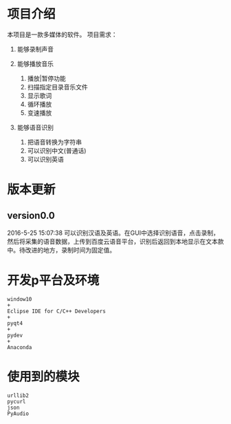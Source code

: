 # 项目介绍
本项目是一款多媒体的软件。
项目需求：
1. 能够录制声音

2. 能够播放音乐
	1. 播放|暂停功能
	2. 扫描指定目录音乐文件
	3. 显示歌词
	4. 循环播放
	5. 变速播放

3. 能够语音识别
	1. 把语音转换为字符串
	2. 可以识别中文(普通话)
	3. 可以识别英语


# 版本更新
## version0.0
2016-5-25 15:07:38
可以识别汉语及英语。在GUI中选择识别语音，点击录制，然后将采集的语音数据，上传到百度云语音平台，识别后返回到本地显示在文本款中。待改进的地方，录制时间为固定值。


# 开发p平台及环境

```
window10
+
Eclipse IDE for C/C++ Developers
+
pyqt4
+
pydev
+
Anaconda
```

# 使用到的模块

```
urllib2
pycurl
json
PyAudio
```
